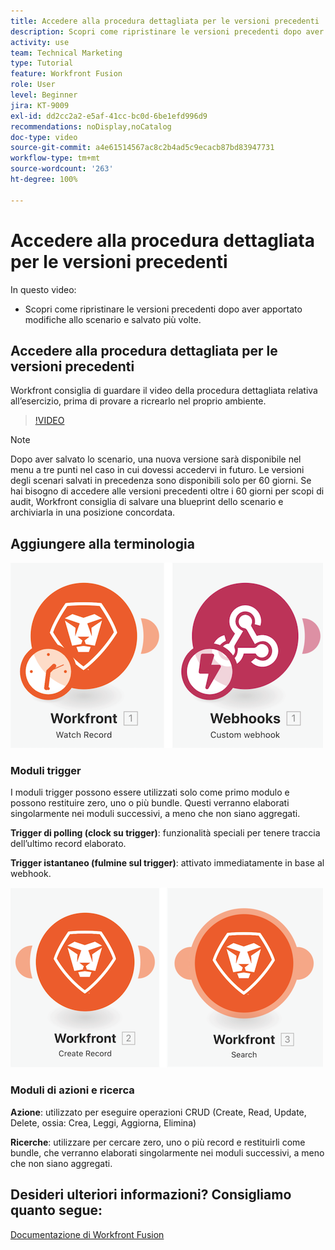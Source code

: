 ```yaml
---
title: Accedere alla procedura dettagliata per le versioni precedenti
description: Scopri come ripristinare le versioni precedenti dopo aver apportato modifiche allo scenario e averle salvate in  [!DNL Adobe Workfront Fusion].
activity: use
team: Technical Marketing
type: Tutorial
feature: Workfront Fusion
role: User
level: Beginner
jira: KT-9009
exl-id: dd2cc2a2-e5af-41cc-bc0d-6be1efd996d9
recommendations: noDisplay,noCatalog
doc-type: video
source-git-commit: a4e61514567ac8c2b4ad5c9ecacb87bd83947731
workflow-type: tm+mt
source-wordcount: '263'
ht-degree: 100%

---
```


# Accedere alla procedura dettagliata per le versioni precedenti

In questo video:

* Scopri come ripristinare le versioni precedenti dopo aver apportato modifiche allo scenario e salvato più volte.

## Accedere alla procedura dettagliata per le versioni precedenti

Workfront consiglia di guardare il video della procedura dettagliata relativa all’esercizio, prima di provare a ricrearlo nel proprio ambiente.

>[!VIDEO](https://video.tv.adobe.com/v/335268/?quality=12&learn=on)

>[!NOTE]
>
>Dopo aver salvato lo scenario, una nuova versione sarà disponibile nel menu a tre punti nel caso in cui dovessi accedervi in futuro. Le versioni degli scenari salvati in precedenza sono disponibili solo per 60 giorni. Se hai bisogno di accedere alle versioni precedenti oltre i 60 giorni per scopi di audit, Workfront consiglia di salvare una blueprint dello scenario e archiviarla in una posizione concordata.


## Aggiungere alla terminologia

![Immagine di un record di orologio e di un modulo webhook personalizzato](assets/understand-the-basics-3.png)

### Moduli trigger

I moduli trigger possono essere utilizzati solo come primo modulo e possono restituire zero, uno o più bundle. Questi verranno elaborati singolarmente nei moduli successivi, a meno che non siano aggregati.

**Trigger di polling (clock su trigger)**: funzionalità speciali per tenere traccia dell’ultimo record elaborato.

**Trigger istantaneo (fulmine sul trigger)**: attivato immediatamente in base al webhook.

![Immagine di un record di creazione e di un modulo di ricerca](assets/understand-the-basics-4.png)

### Moduli di azioni e ricerca

**Azione**: utilizzato per eseguire operazioni CRUD (Create, Read, Update, Delete, ossia: Crea, Leggi, Aggiorna, Elimina)

**Ricerche**: utilizzare per cercare zero, uno o più record e restituirli come bundle, che verranno elaborati singolarmente nei moduli successivi, a meno che non siano aggregati.

## Desideri ulteriori informazioni? Consigliamo quanto segue:

[Documentazione di Workfront Fusion](https://experienceleague.adobe.com/docs/workfront/using/adobe-workfront-fusion/workfront-fusion-2.html?lang=it)

